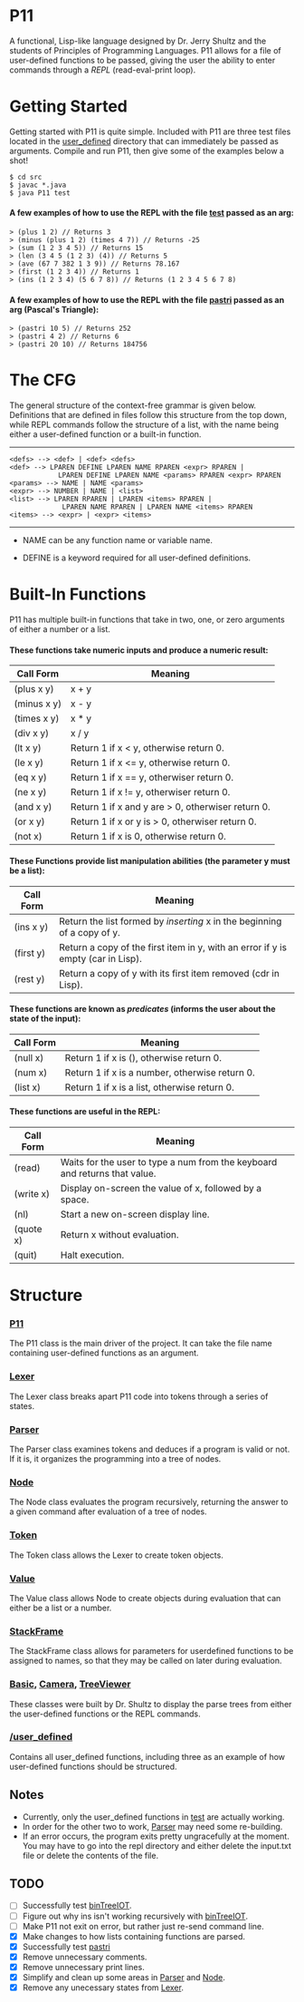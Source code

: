 # P11
A functional, Lisp-like language designed by Dr. Jerry Shultz and the students of Principles of Programming Languages. 
P11 allows for a file of user-defined functions to be passed, giving the user the ability to enter commands through a *REPL*
(read-eval-print loop).

# Getting Started
Getting started with P11 is quite simple. Included with P11 are three test files located in the 
[user_defined](src/user_defined) directory that can immediately be passed as arguments. Compile and run P11, then
give some of the examples below a shot!

```
$ cd src
$ javac *.java
$ java P11 test
```

#### A few examples of how to use the REPL with the file [test](src/user_defined/test) passed as an arg:
```
> (plus 1 2) // Returns 3
> (minus (plus 1 2) (times 4 7)) // Returns -25
> (sum (1 2 3 4 5)) // Returns 15
> (len (3 4 5 (1 2 3) (4)) // Returns 5
> (ave (67 7 382 1 3 9)) // Returns 78.167
> (first (1 2 3 4)) // Returns 1
> (ins (1 2 3 4) (5 6 7 8)) // Returns (1 2 3 4 5 6 7 8)
```

#### A few examples of how to use the REPL with the file [pastri](src/user_defined/pastri) passed as an arg (Pascal's Triangle):
```
> (pastri 10 5) // Returns 252
> (pastri 4 2) // Returns 6
> (pastri 20 10) // Returns 184756
```

# The CFG
The general structure of the context-free grammar is given below. Definitions that are defined in files follow this structure
from the top down, while REPL commands follow the structure of a list, with the name being either a user-defined function or 
a built-in function.

---
```
<defs> --> <def> | <def> <defs>
<def> --> LPAREN DEFINE LPAREN NAME RPAREN <expr> RPAREN | 
            LPAREN DEFINE LPAREN NAME <params> RPAREN <expr> RPAREN
<params> --> NAME | NAME <params>
<expr> --> NUMBER | NAME | <list>
<list> --> LPAREN RPAREN | LPAREN <items> RPAREN | 
             LPAREN NAME RPAREN | LPAREN NAME <items> RPAREN
<items> --> <expr> | <expr> <items>
```
---

* NAME can be any function name or variable name.

* DEFINE is a keyword required for all user-defined definitions.

# Built-In Functions
P11 has multiple built-in functions that take in two, one, or zero arguments of either a number or a list.

#### These functions take numeric inputs and produce a numeric result:

|Call Form|Meaning|
|--------|--------|
|(plus x y)| x + y|
|(minus x y)| x - y|
|(times x y)| x * y|
|(div x y)| x / y|
|(lt x y)|Return 1 if x < y, otherwise return 0.|
|(le x y)|Return 1 if x <= y, otherwise return 0.|
|(eq x y)|Return 1 if x == y, otherwiser return 0.|
|(ne x y)|Return 1 if x != y, otherwiser return 0.|
|(and x y)|Return 1 if x and y are > 0, otherwiser return 0.|
|(or x y)|Return 1 if x or y is > 0, otherwiser return 0.|
|(not x)|Return 1 if x is 0, otherwise return 0.|

#### These Functions provide list manipulation abilities (the parameter y must be a list):

|Call Form|Meaning|
|---------|-------|
|(ins x y)|Return the list formed by *inserting* x in the beginning of a copy of y.|
|(first y)|Return a copy of the first item in y, with an error if y is empty (car in Lisp).|
|(rest y)|Return a copy of y with its first item removed (cdr in Lisp).|

#### These functions are known as *predicates* (informs the user about the state of the input):

|Call Form|Meaning|
|---------|-------|
|(null x)|Return 1 if x is (), otherwise return 0.|
|(num x)|Return 1 if x is a number, otherwise return 0.|
|(list x)|Return 1 if x is a list, otherwise return 0.|

#### These functions are useful in the REPL:

|Call Form|Meaning|
|---------|-------|
|(read)|Waits for the user to type a num from the keyboard and returns that value.|
|(write x)|Display on-screen the value of x, followed by a space.|
|(nl)|Start a new on-screen display line.|
|(quote x)|Return x without evaluation.|
|(quit)|Halt execution.|

# Structure
### [P11](src/P11.java)
The P11 class is the main driver of the project. It can take the file name containing user-defined functions as an argument.

### [Lexer](src/Lexer.java)
The Lexer class breaks apart P11 code into tokens through a series of states.

### [Parser](src/Parser.java)
The Parser class examines tokens and deduces if a program is valid or not. If it is, it organizes the programming into a tree of nodes.

### [Node](src/Node.java)
The Node class evaluates the program recursively, returning the answer to a given command after evaluation of a tree of nodes.

### [Token](src/Token.java)
The Token class allows the Lexer to create token objects.

### [Value](src/Value.java)
The Value class allows Node to create objects during evaluation that can either be a list or a number.

### [StackFrame](src/StackFrame.java)
The StackFrame class allows for parameters for userdefined functions to be assigned to names, so that they may be called on later during evaluation.

### [Basic](src/Basic.java), [Camera](src/Camera.java), [TreeViewer](src/TreeViewer.java)
These classes were built by Dr. Shultz to display the parse trees from either the user-defined functions or the REPL commands.

### [/user_defined](src/user_defined)
Contains all user_defined functions, including three as an example of how user-defined functions should be structured.

## Notes
* Currently, only the user_defined functions in [test](src/user_defined/test) are actually working.
* In order for the other two to work, [Parser](src/Parser.java) may need some re-building.
* If an error occurs, the program exits pretty ungracefully at the moment. You may have to go into the repl directory and either delete the input.txt file or delete the contents of the file. 

## TODO
- [ ] Successfully test [binTreeIOT](src/user_defined/binTreeIOT).
- [ ] Figure out why ins isn't working recursively with [binTreeIOT](src/user_defined/binTreeIOT).
- [ ] Make P11 not exit on error, but rather just re-send command line.
- [X] Make changes to how lists containing functions are parsed.
- [X] Successfully test [pastri](src/user_defined/pastri)
- [X] Remove unnecessary comments.
- [X] Remove unnecessary print lines.
- [X] Simplify and clean up some areas in [Parser](src/Parser.java) and [Node](src/Node.java).
- [X] Remove any unecessary states from [Lexer](src/Lexer.java).
